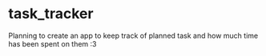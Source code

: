 # task_tracker
Planning to create an app to keep track of planned task and how much time has been spent on them :3
